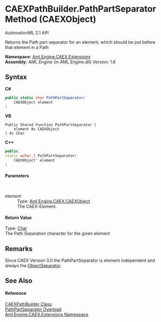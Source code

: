 # CAEXPathBuilder.PathPartSeparator Method (CAEXObject)
AutomationML 2.1 API 

Returns the Path part separator for an element, which should be put before that element in a Path

**Namespace:**&nbsp;<a href="N_Aml_Engine_CAEX_Extensions">Aml.Engine.CAEX.Extensions</a><br />**Assembly:**&nbsp;AML.Engine (in AML.Engine.dll) Version: 1.6

## Syntax

**C#**<br />
``` C#
public static char PathPartSeparator(
	CAEXObject element
)
```

**VB**<br />
``` VB
Public Shared Function PathPartSeparator ( 
	element As CAEXObject
) As Char
```

**C++**<br />
``` C++
public:
static wchar_t PathPartSeparator(
	CAEXObject^ element
)
```


#### Parameters
&nbsp;<dl><dt>element</dt><dd>Type: <a href="T_Aml_Engine_CAEX_CAEXObject">Aml.Engine.CAEX.CAEXObject</a><br />The CAEX-Element.</dd></dl>

#### Return Value
Type: <a href="https://docs.microsoft.com/dotnet/api/system.char" target="_parent" rel="noopener noreferrer">Char</a><br />The Path Separation character for the given element

## Remarks
Since CAEX Version 3.0 the PathPartSeparator is element independent and always the <a href="F_Aml_Engine_CAEX_Extensions_CAEXPathBuilder_ObjectSeparator">ObjectSeparator</a>.

## See Also


#### Reference
<a href="T_Aml_Engine_CAEX_Extensions_CAEXPathBuilder">CAEXPathBuilder Class</a><br /><a href="Overload_Aml_Engine_CAEX_Extensions_CAEXPathBuilder_PathPartSeparator">PathPartSeparator Overload</a><br /><a href="N_Aml_Engine_CAEX_Extensions">Aml.Engine.CAEX.Extensions Namespace</a><br />